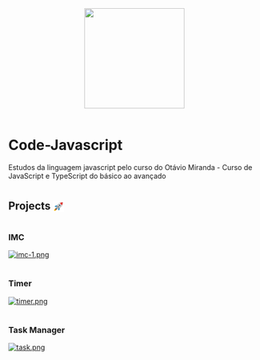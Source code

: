 <div align="center">
    <img width="200" height="200" align="center" src="https://cdn.jsdelivr.net/gh/devicons/devicon/icons/javascript/javascript-plain.svg" />
</div>

<br>

# Code-Javascript
Estudos da linguagem javascript pelo curso do Otávio Miranda - Curso de JavaScript e TypeScript do básico ao avançado 
          
#
## Projects <img src="to_readme\emoji_rocket.png" width="22" height="22" align="center"></img>

#
### IMC
[![imc-1.png](https://i.postimg.cc/4ytNQFmY/imc-1.png)](https://postimg.cc/5Q4Vxg5J)

#

### Timer
[![timer.png](https://i.postimg.cc/pTCgbf4s/timer.png)](https://postimg.cc/2bqHnZzW)

#

### Task Manager
[![task.png](https://i.postimg.cc/FHfphydT/task.png)](https://postimg.cc/JsLZqBQX)
